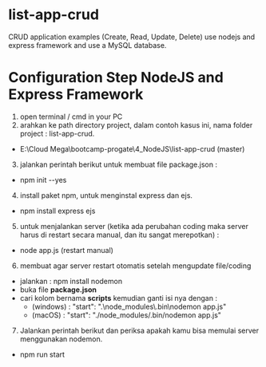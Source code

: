 # list-app-crud

CRUD application examples (Create, Read, Update, Delete) use nodejs and express framework and use a MySQL database.

# Configuration Step NodeJS and Express Framework

1. open terminal / cmd in your PC
2. arahkan ke path directory project, dalam contoh kasus ini, nama folder project : list-app-crud.

- E:\Cloud Mega\bootcamp-progate\4_NodeJS\list-app-crud (master)

3. jalankan perintah berikut untuk membuat file package.json :

- npm init --yes

4. install paket npm, untuk menginstal express dan ejs.

- npm install express ejs

5. untuk menjalankan server (ketika ada perubahan coding maka server harus di restart secara manual, dan itu sangat merepotkan) :

- node app.js (restart manual)

6. membuat agar server restart otomatis setelah mengupdate file/coding

- jalankan : npm install nodemon
- buka file <b>package.json</b>
- cari kolom bernama <b>scripts</b> kemudian ganti isi nya dengan :
  - (windows) : "start": ".\\node_modules\\.bin\\nodemon app.js"
  - (macOS) : "start": "./node_modules/.bin/nodemon app.js"

7. Jalankan perintah berikut dan periksa apakah kamu bisa memulai server menggunakan nodemon.

- npm run start
